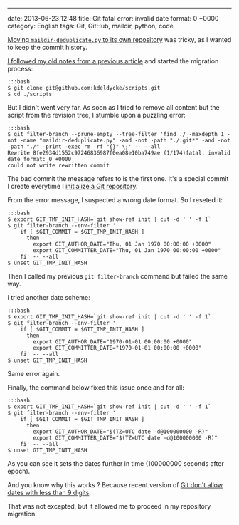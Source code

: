 ---
date: 2013-06-23 12:48
title: Git fatal error: invalid date format: 0 +0000
category: English
tags: Git, GitHub, maildir, python, code

[Moving `maildir-deduplicate.py` to its own repository](http://kevin.deldycke.com/2013/06/maildir-deduplicate-moved/)
was tricky, as I wanted to keep the commit history.

[I followed my old notes from a previous article](http://kevin.deldycke.com/2011/02/moving-git-subtree-repository/)
and started the migration process:

    :::bash
    $ git clone git@github.com:kdeldycke/scripts.git
    $ cd ./scripts

But I didn't went very far. As soon as I tried to remove all content but the
script from the revision tree, I stumble upon a puzzling error:

    :::bash
    $ git filter-branch --prune-empty --tree-filter 'find ./ -maxdepth 1 -not -name "maildir-deduplicate.py" -and -not -path "./.git*" -and -not -path "./" -print -exec rm -rf "{}" \;' -- --all
    Rewrite 8fe2934d1552c97246836987f0ea08e10ba749ae (1/174)fatal: invalid date format: 0 +0000
    could not write rewritten commit

The bad commit the message refers to is the first one. It's a special commit I
create everytime I
[initialize a Git repository](http://kevin.deldycke.com/2010/05/initialize-git-repositories/).

From the error message, I suspected a wrong date format. So I reseted it:

    :::bash
    $ export GIT_TMP_INIT_HASH=`git show-ref init | cut -d ' ' -f 1`
    $ git filter-branch --env-filter '
        if [ $GIT_COMMIT = $GIT_TMP_INIT_HASH ]
          then
            export GIT_AUTHOR_DATE="Thu, 01 Jan 1970 00:00:00 +0000"
            export GIT_COMMITTER_DATE="Thu, 01 Jan 1970 00:00:00 +0000"
        fi' -- --all
    $ unset GIT_TMP_INIT_HASH

Then I called my previous `git filter-branch` command but failed the same way.

I tried another date scheme:

    :::bash
    $ export GIT_TMP_INIT_HASH=`git show-ref init | cut -d ' ' -f 1`
    $ git filter-branch --env-filter '
        if [ $GIT_COMMIT = $GIT_TMP_INIT_HASH ]
          then
            export GIT_AUTHOR_DATE="1970-01-01 00:00:00 +0000"
            export GIT_COMMITTER_DATE="1970-01-01 00:00:00 +0000"
        fi' -- --all
    $ unset GIT_TMP_INIT_HASH

Same error again.

Finally, the command below fixed this issue once and for all:

    :::bash
    $ export GIT_TMP_INIT_HASH=`git show-ref init | cut -d ' ' -f 1`
    $ git filter-branch --env-filter '
        if [ $GIT_COMMIT = $GIT_TMP_INIT_HASH ]
          then
            export GIT_AUTHOR_DATE="$(TZ=UTC date -d@100000000 -R)"
            export GIT_COMMITTER_DATE="$(TZ=UTC date -d@100000000 -R)"
        fi' -- --all
    $ unset GIT_TMP_INIT_HASH

As you can see it sets the dates further in time (100000000 seconds after
epoch).

And you know why this works ? Because recent version of
[Git don't allow dates with less than 9 digits](http://stackoverflow.com/a/5093714/487610).

That was not excepted, but it allowed me to proceed in my repository migration.
